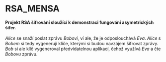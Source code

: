 # RSA_MENSA
__Projekt RSA šifrování sloužící k demonstraci fungování asymetrických šifer.__
</br></br>*Alice* se snaží poslat zprávu *Bobovi*, ví ale, že je odposlouchává *Eva*. *Alice* s *Bobem* si tedy vygenerují klíče, kterými si budou navzájem šifrovat zprávy. *Bob* si ale klíč vygeneroval předvídatelnou aplikací, čehož využívá *Eva* a čte *Bobovu* zprávu.
